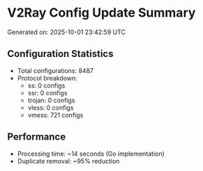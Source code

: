 # V2Ray Config Update Summary
Generated on: 2025-10-01 23:42:59 UTC

## Configuration Statistics
- Total configurations: 8487
- Protocol breakdown:
  - ss: 0 configs
  - ssr: 0 configs
  - trojan: 0 configs
  - vless: 0 configs
  - vmess: 721 configs

## Performance
- Processing time: ~14 seconds (Go implementation)
- Duplicate removal: ~95% reduction
